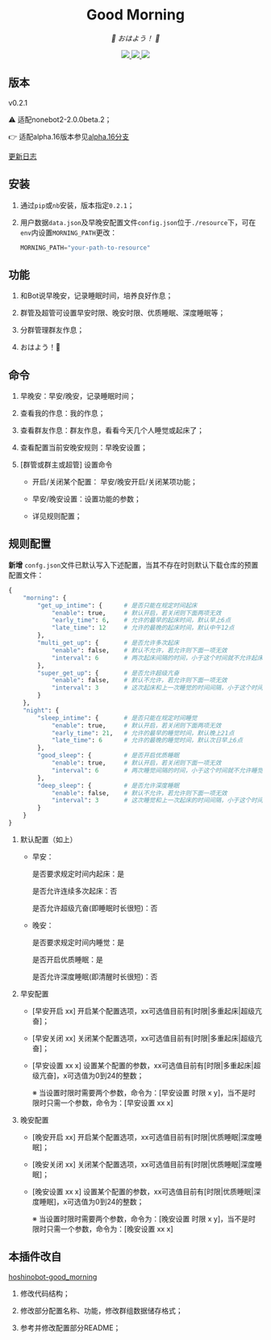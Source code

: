 <div align="center">

# Good Morning

<!-- prettier-ignore-start -->
<!-- markdownlint-disable-next-line MD036 -->
_🌈 おはよう！ 🌈_
<!-- prettier-ignore-end -->

</div>
<p align="center">
  
  <a href="https://github.com/KafCoppelia/nonebot_plugin_morning/blob/beta/LICENSE">
    <img src="https://img.shields.io/badge/license-MIT-informational">
  </a>
  
  <a href="https://github.com/nonebot/nonebot2">
    <img src="https://img.shields.io/badge/nonebot2-2.0.0beta.2-green">
  </a>
  
  <a href="">
    <img src="https://img.shields.io/badge/release-v0.2.1-orange">
  </a>
  
</p>

</p>

## 版本

v0.2.1

⚠ 适配nonebot2-2.0.0beta.2；

👉 适配alpha.16版本参见[alpha.16分支](https://github.com/KafCoppelia/nonebot_plugin_morning/tree/alpha.16)

[更新日志](https://github.com/KafCoppelia/nonebot_plugin_morning/releases/tag/v0.2.1)

## 安装

1. 通过`pip`或`nb`安装，版本指定`0.2.1`；

2. 用户数据`data.json`及早晚安配置文件`config.json`位于`./resource`下，可在`env`内设置`MORNING_PATH`更改：

    ```python
    MORNING_PATH="your-path-to-resource"
    ```

## 功能

1. 和Bot说早晚安，记录睡眠时间，培养良好作息；

2. 群管及超管可设置早安时限、晚安时限、优质睡眠、深度睡眠等；

3. 分群管理群友作息；

4. おはよう！🌈

## 命令

1. 早晚安：早安/晚安，记录睡眠时间；

2. 查看我的作息：我的作息；

3. 查看群友作息：群友作息，看看今天几个人睡觉或起床了；

4. 查看配置当前安晚安规则：早晚安设置；

5. [群管或群主或超管] 设置命令

    - 开启/关闭某个配置： 早安/晚安开启/关闭某项功能；

    - 早安/晚安设置：设置功能的参数；

    - 详见规则配置；

## 规则配置

**新增** `confg.json`文件已默认写入下述配置，当其不存在时则默认下载仓库的预置配置文件：

```python
{
    "morning": {
        "get_up_intime": {      # 是否只能在规定时间起床
            "enable": true,     # 默认开启，若关闭则下面两项无效
            "early_time": 6,    # 允许的最早的起床时间，默认早上6点
            "late_time": 12     # 允许的最晚的起床时间，默认中午12点
        },
        "multi_get_up": {       # 是否允许多次起床
            "enable": false,    # 默认不允许，若允许则下面一项无效
            "interval": 6       # 两次起床间隔的时间，小于这个时间就不允许起床
        },
        "super_get_up": {       # 是否允许超级亢奋
            "enable": false,    # 默认不允许，若允许则下面一项无效
            "interval": 3       # 这次起床和上一次睡觉的时间间隔，小于这个时间就不允许起床，不怕猝死？给我睡！
        }
    },
    "night": {
        "sleep_intime": {       # 是否只能在规定时间睡觉
            "enable": true,     # 默认开启，若关闭则下面两项无效
            "early_time": 21,   # 允许的最早的睡觉时间，默认晚上21点
            "late_time": 6      # 允许的最晚的睡觉时间，默认次日早上6点
        },
        "good_sleep": {         # 是否开启优质睡眠
            "enable": true,     # 默认开启，若关闭则下面一项无效
            "interval": 6       # 两次睡觉间隔的时间，小于这个时间就不允许睡觉
        },
        "deep_sleep": {         # 是否允许深度睡眠
            "enable": false,    # 默认不允许，若允许则下面一项无效
            "interval": 3       # 这次睡觉和上一次起床的时间间隔，小于这个时间就不允许睡觉，睡个锤子，快起床！
        }
    }
}
```

1. 默认配置（如上）

    - 早安：

      是否要求规定时间内起床：是

      是否允许连续多次起床：否

      是否允许超级亢奋(即睡眠时长很短)：否

    - 晚安：

      是否要求规定时间内睡觉：是

      是否开启优质睡眠：是
      
      是否允许深度睡眠(即清醒时长很短)：否

2. 早安配置
    
    - [早安开启 xx] 开启某个配置选项，xx可选值目前有[时限|多重起床|超级亢奋]；
    
    - [早安关闭 xx] 关闭某个配置选项，xx可选值目前有[时限|多重起床|超级亢奋]；
    
    - [早安设置 xx x] 设置某个配置的参数，xx可选值目前有[时限|多重起床|超级亢奋]，x可选值为0到24的整数；
      
      ※ 当设置时限时需要两个参数，命令为：[早安设置 时限 x y]，当不是时限时只需一个参数，命令为：[早安设置 xx x]

3. 晚安配置
    
    - [晚安开启 xx] 开启某个配置选项，xx可选值目前有[时限|优质睡眠|深度睡眠]；
    
    - [晚安关闭 xx] 关闭某个配置选项，xx可选值目前有[时限|优质睡眠|深度睡眠]；
    
    - [晚安设置 xx x] 设置某个配置的参数，xx可选值目前有[时限|优质睡眠|深度睡眠]，x可选值为0到24的整数；
      
      ※ 当设置时限时需要两个参数，命令为：[晚安设置 时限 x y]，当不是时限时只需一个参数，命令为：[晚安设置 xx x]

## 本插件改自

[hoshinobot-good_morning](https://github.com/azmiao/good_morning)

1. 修改代码结构；

2. 修改部分配置名称、功能，修改群组数据储存格式；

3. 参考并修改配置部分README；